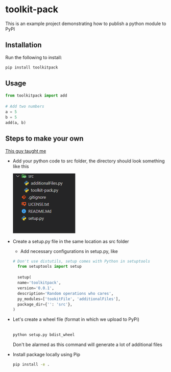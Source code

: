 # toolkit-pack

This is an example project demonstrating how to publish a python module to PyPI

## Installation

Run the following to install:

```python
pip install toolkitpack
```

## Usage

```python
from toolkitpack import add

# Add two numbers
a = 5
b = 5
add(a, b)
```

## Steps to make your own

[This guy taught me](https://youtu.be/GIF3LaRqgXo)

- Add your python code to src folder, the directory should look something like this

  ![a](assets\tree.PNG)

- Create a setup.py file in the same location as src folder

  - Add necessary configurations in setup.py, like

  ```python
  # Don't use distutils, setup comes with Python in setuptools
    from setuptools import setup

    setup(
    name='toolkitpack',
    version='0.0.1',
    description='Random operations who cares',
    py_modules=['tookitFile', 'additionalFiles'],
    package_dir={'': 'src'},
  )

  ```

- Let's create a wheel file (format in which we upload to PyPi)

  ```bash

  python setup.py bdist_wheel
  ```

  Don't be alarmed as this command will generate a lot of additional files

- Install package locally using Pip

  ```bash
  pip install -e .
  ```
